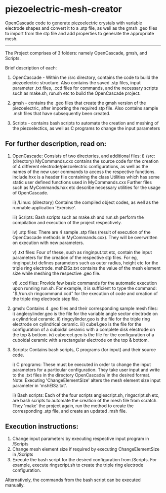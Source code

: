 # piezoelectric-mesh-creator
OpenCascade code to generate piezoelectric crystals with variable electrode shapes and convert it to a .stp file, as well as the gmsh .geo files to import from the stp file and add properties to generate the appropriate mesh.

---------------------------------------------------------------------------------------------------------------------------------
The Project comprises of 3 folders: namely OpenCascade, gmsh, and Scripts.

Brief description of each:
1) OpenCascade -  Within the /src directory, contains the code to build the piezoelectric structure. Also contains the saved .stp files, input parameter .txt files, .ccd files for commands, and the necessary scripts such as make.sh, run.sh etc to build the OpenCascade project.

2) gmsh - contains the .geo files that create the gmsh version of the piezoelectric, after importing the required stp file. Also contains sample .msh files that have subsequently been created.

3) Scripts - contains bash scripts to automate the creation and meshing of the piezoelectics, as well as C programs to change the input parameters

For further description, read on:
---------------------------------------------------------------------------------------------------------------------------------
1) OpenCascade: Consists of two directories, and additional files:
      i) /src: (directory)
      MyCommands.cxx contains the source code for the creation of 4 different electrode/piezoelectric configurations, as well as the names of the new user commands to access the respective functions.
      include.hxx is a header file containing the class Utilities which has some static user defined functions used in MyCommands.cxx
      Further files such as MyCommands.hxx etc describe necessary utilities for the usage of OpenCascade.
      
      ii) /Linux: (directory) Contains the compiled object codes, as well as the runnable application 'Exercise'.
      
      iii) Scripts: Bash scripts such as make.sh and run.sh perform the compilation and execution of the project respectively.
      
      iv) .stp files: There are 4 sample .stp files (result of execution of the OpenCascade methods in MyCommands.cxx). They will be overwritten on execution with new parameters.
      
      v) .txt files:
      Four of these, such as ringinput.txt etc, contain the input parameters for the creation of the respective stp files. For eg, ringinput.txt defines parameters such as outer radius, height etc for the triple ring electrode.
      mshElSz.txt contains the value of the mesh element size while meshing the respective .geo file.      
      
      vi) .ccd files: Provide few basic commands for the automatic execution upon running run.sh. For example, it is sufficient to type the command: "$./run.sh ringcommand.ccd" for the execution of code and creation of the triple ring electrode step file.
      
     
2) gmsh: Contains 4 .geo files and their corresponding sample mesh files:
      i)  anglecylinder.geo is the file for the variable angle sector electrode on a cylindrical ceramic.
      ii) ringcylinder.geo is the file for the triple ring electrode on cylindrical ceramic.
      iii) cube1.geo is the file for the configuration of a cuboidal ceramic with a complete disk electrode on the top & bottom.
      iv) cuberect.geo is the file for the configuration of a cuboidal ceramic with a rectangular electrode on the top & bottom.
      
3) Scripts: Contains bash scripts, C programs (for input) and their source code.

    i) C programs: These must be executed in order to change the input parameters for a particular configuration. They take user input and write to the .txt files in the directory OpenCascade/ in the desired format. Note: Executing 'ChangeElementSize' alters the mesh element size input parameter in 'mshElSz.txt'.
    
    ii) Bash scripts: Each of the four scripts anglescript.sh, ringscript.sh etc, are bash scripts to automate the creation of the mesh file from scratch. They 'make' the project again, run the method to create the corresponding .stp file, and create an updated .msh file.
    
    
Execution instructions:
---------------------------------------------------------------------------------------------------------------------------------
1) Change input parameters by executing respective input program in /Scripts
2) Change mesh element size if required by executing ChangeElementSize in /Scripts
3) Execute the bash script for the desired configuration from /Scripts. For example, execute ringscript.sh to create the triple ring electrode configuration.

Alternatively, the commands from the bash script can be executed manually.
